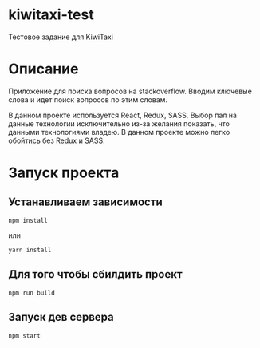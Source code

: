 # kiwitaxi-test
Тестовое задание для KiwiTaxi

# Описание

Приложение для поиска вопросов на stackoverflow. Вводим ключевые слова и идет поиск вопросов по этим словам.

В данном проекте используется React, Redux, SASS. Выбор пал на данные технологии исключительно из-за желания показать, что данными технологиями владею. В данном проекте можно легко обойтись без Redux и SASS.

# Запуск проекта

## Устанавливаем зависимости

```
npm install
```

или

```
yarn install
```

## Для того чтобы сбилдить проект

```
npm run build
```

## Запуск дев сервера

```
npm start
```
